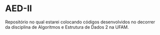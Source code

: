 # AED-II
Repositório no qual estarei colocando códigos desenvolvidos no decorrer da disciplina de Algoritmos e Estrutura de Dados 2 na UFAM.
